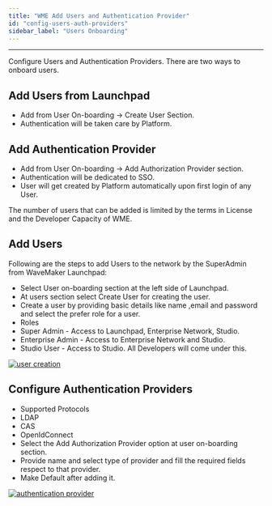 ```yaml
---
title: "WME Add Users and Authentication Provider"
id: "config-users-auth-providers"
sidebar_label: "Users Onboarding"
---
```

---

Configure Users and Authentication Providers. There are two ways to onboard users.

## Add Users from Launchpad

- Add from User On-boarding -> Create User Section.
- Authentication will be taken care by Platform.

## Add Authentication Provider

- Add from User On-boarding -> Add Authorization Provider section.
- Authentication will be dedicated to SSO.
- User will get created by Platform automatically upon first login of any User.

The number of users that can be added is limited by the terms in License and the Developer Capacity of WME.

## Add Users

Following are the steps to add Users to the network by the SuperAdmin from WaveMaker Launchpad:

- Select User on-boarding section at the left side of Launchpad.
- At users section select Create User for creating the user.
- Create a user by providing basic details like name ,email and password and select the prefer role for a user.
- Roles
- Super Admin - Access to Launchpad, Enterprise Network, Studio.
- Enterprise Admin - Access to Enterprise Network and Studio.
- Studio User - Access to Studio. All Developers will come under this.

[![user creation](/learn/assets/wme-setup/configuring-wme/user-creation.png)](/learn/assets/wme-setup/configuring-wme/user-creation.png)

## Configure Authentication Providers

- Supported Protocols
- LDAP
- CAS
- OpenIdConnect
- Select the Add Authorization Provider option at user on-boarding section.
- Provide name and select type of provider and fill the required fields respect to that provider.
- Make Default after adding it.

[![authentication provider](/learn/assets/wme-setup/configuring-wme/adding-authorization-provider.png)](/learn/assets/wme-setup/configuring-wme/adding-authorization-provider.png)
